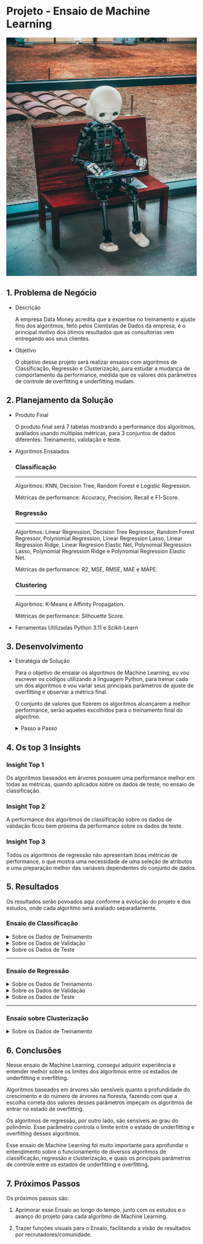 # Projeto - Ensaio de Machine Learning

![Ensaio de Machine Learning](/img/andrea-de-santis-zwd435-ewb4-unsplash.jpg)
## 1. Problema de Negócio

  * Descrição
    
    A empresa Data Money acredita que a expertise no treinamento e ajuste fino dos algoritmos, feito pelos Cientistas de Dados da empresa, é o principal motivo dos ótimos resultados que as consultorias vem entregando aos seus clientes.

  * Objetivo

    O objetivo desse projeto será realizar ensaios com algoritmos de Classificação, Regressão e Clusterização, para estudar a mudança de comportamento da performance, medida que os valores dos parâmetros de controle de overfitting e underfitting mudam.

## 2. Planejamento da Solução

 * Produto Final

    O produto final será 7 tabelas mostrando a performance dos algoritmos, avaliados usando múltiplas métricas, para 3 conjuntos de dados diferentes: Treinamento, validação e teste.

 * Algoritmos Ensaiados

   ### Classificação
   ---
   Algoritmos: KNN, Decision Tree, Random Forest e Logistic Regression.

   Métricas de performance: Accuracy, Precision, Recall e F1-Score.

   ### Regressão
   ---
   Algoritmos: Linear Regression, Decision Tree Regressor, Random Forest Regressor, Polynomial Regression, Linear Regression Lasso, Linear Regression Ridge, Linear Regresion Elastic Net, Polynomial Regression Lasso, Polynomial Regression Ridge e Polynomial Regression Elastic Net.

   Métricas de performance: R2, MSE, RMSE, MAE e MAPE.

   ### Clustering
   ---
   Algoritmos: K-Means e Affinity Propagation.

   Métricas de performance: Silhouette Score.

* Ferramentas Utilizadas
  Python 3.11 e Scikit-Learn

## 3. Desenvolvimento
* Estratégia de Solução
  
  Para o objetivo de ensaiar os algoritmos de Machine Learning, eu vou escrever os códigos utilizando a linguagem Python, para treinar cada um dos algoritmos e vou variar seus principais parâmetros de ajuste de overfitting e observar a métrica final.

  O conjunto de valores que fizerem os algoritmos alcançarem a melhor performance, serão aqueles escolhidos para o treinamento final do algoritmo.

  <details>
  <summary>Passo a Passo</summary>
   Passo 1 -> Divisão dos dados em treino, teste e validação.


   Passo 2 -> Treinamento dos algoritmos com os dados de treinamento, utilizando os parâmetros “default”.
  
   Passo 3 -> Medir a performance dos algoritmos treinados com o parâmetro default, utilizando o conjunto de dados de treinamento.
  
   Passo 4 -> Medir a performance dos algoritmos treinados com o parâmetro “default”, utilizando o conjunto de dados de validação.
  
   Passo 5 -> Alternar os valores dos principais parâmetros que controlam o overfitting do algoritmo até encontrar o conjunto de parâmetros apresente a melhor performance dos algoritmos.
  
   Passo 6 -> Unir os dados de treinamento e validação
  
   Passo 7 -> Retreinar o algoritmo com a união dos dados de treinamento e validação, utilizando os melhores valores para os parâmetros de controle do algoritmo.
  
   Passo 8 -> Medir a performance dos algoritmos treinados com os melhores parâmetro, utilizando o conjunto de dados de teste.
  
   Passo 9 -> Avaliar os ensaios e anotar os 3 principais Insights que se destacaram.
  </details>

## 4. Os top 3 Insights

### Insight Top 1
Os algoritmos baseados em árvores possuem uma performance melhor em todas as métricas, quando aplicados sobre os dados de teste, no ensaio de classificação.

### Insight Top 2
A performance dos algoritmos de classificação sobre os dados de validação ficou bem próxima da performance sobre os dados de teste.

### Insight Top 3
Todos os algoritmos de regressão não apresentam boas métricas de performance, o que mostra uma necessidade de uma seleção de atributos e uma preparação melhor das variáveis dependentes do conjunto de dados.

## 5. Resultados
Os resultados serão povoados aqui conforme a evolução do projeto e dos estudos, onde cada algoritmo será avaliado separadamente.

### Ensaio de Classificação
<details>
  <summary>Sobre os Dados de Treinamento</summary>
  
  | Algorithm            | Accuracy | Precision | Recall  | F1_score |
  |----------------------|----------|-----------|---------|----------|
  | KNN                  | x | x  | x|      x    |x
  | Decision Tree        | x | x  | x|          |
  | Random Forest        | x | x
</details>

<details>
  <summary>Sobre os Dados de Validação</summary>
  
  | Algorithm            | Accuracy | Precision | Recall  | F1_score |
  |----------------------|----------|-----------|---------|----------|
  | KNN                  | x | x  | x|      x    |x
  | Decision Tree        | x | x  | x|          |
  | Random Forest        | x | x
</details>

<details>
  <summary>Sobre os Dados de Teste</summary>
  
  | Algorithm            | Accuracy | Precision | Recall  | F1_score |
  |----------------------|----------|-----------|---------|----------|
  | KNN                  | x | x  | x|      x    |x
  | Decision Tree        | x | x  | x|          |
  | Random Forest        | x | x
</details>

---

### Ensaio de Regressão
<details>
  <summary>Sobre os Dados de Treinamento</summary>
  
  | Algorithm                        | R2        | MSE       | RMSE      | MAE       | MAPE      |
  |----------------------------------|-----------|-----------|-----------|-----------|-----------|
  | Baseline                         | x  | x| x | x |           |
  | Linear Regression                | x  | x| x | x |           |
  | Decision Tree                    | x  | x| x | x |           |
  | Random Forest                    | x  | x | x  | x  |           |
  | Polynomial Regression            | x  | x| x | x |           |
  | Linear Regression Lasso           | x  | x| x | x |           |
  | Linear Regression Ridge           | x  | x|x | x |           |
  | Linear Regression Elastic Net     | x  | x| x | x |           |
  | Polynomial Regression Lasso       | x  | x| x | x |           |
  | Polynomial Regression Ridge       | x  | x| x | x |           |
  | Polynomial Regression Elastic Net | x  | x| x | x |           |
  
</details>

<details>
  <summary>Sobre os Dados de Validação</summary>
  
  | Algorithm                        | R2        | MSE       | RMSE      | MAE       | MAPE      |
  |----------------------------------|-----------|-----------|-----------|-----------|-----------|
  | Baseline                         | x  | x| x | x |           |
  | Linear Regression                | x  | x| x | x |           |
  | Decision Tree                    | x  | x| x | x |           |
  | Random Forest                    | x  | x | x  | x  |           |
  | Polynomial Regression            | x  | x| x | x |           |
  | Linear Regression Lasso           | x  | x| x | x |           |
  | Linear Regression Ridge           | x  | x|x | x |           |
  | Linear Regression Elastic Net     | x  | x| x | x |           |
  | Polynomial Regression Lasso       | x  | x| x | x |           |
  | Polynomial Regression Ridge       | x  | x| x | x |           |
  | Polynomial Regression Elastic Net | x  | x| x | x |           |
  
</details>

<details>
  <summary>Sobre os Dados de Teste</summary>
  
  | Algorithm                        | R2        | MSE       | RMSE      | MAE       | MAPE      |
  |----------------------------------|-----------|-----------|-----------|-----------|-----------|
  | Baseline                         | x  | x| x | x |           |
  | Linear Regression                | x  | x| x | x |           |
  | Decision Tree                    | x  | x| x | x |           |
  | Random Forest                    | x  | x | x  | x  |           |
  | Polynomial Regression            | x  | x| x | x |           |
  | Linear Regression Lasso           | x  | x| x | x |           |
  | Linear Regression Ridge           | x  | x|x | x |           |
  | Linear Regression Elastic Net     | x  | x| x | x |           |
  | Polynomial Regression Lasso       | x  | x| x | x |           |
  | Polynomial Regression Ridge       | x  | x| x | x |           |
  | Polynomial Regression Elastic Net | x  | x| x | x |           |
  
</details>

---

### Ensaio sobre Clusterização

<details>
  <summary>Sobre os Dados de Treinamento</summary>
  
  | Algorithm             | Clusters | Silhouette Score |
  |-----------------------|----------|------------------|
  | KMeans                | x       |                  |
  | AffinityPropagation   | x       |                  |
  
</details>


## 6. Conclusões
  Nesse ensaio de Machine Learning, consegui adquirir experiência e entender melhor sobre os limites dos algoritmos entre os estados de underfitting e overfitting.

  Algoritmos baseados em árvores são sensíveis quanto a profundidade do crescimento e do número de árvores na floresta, fazendo com que a escolha correta dos valores desses parâmetros impeçam os algoritmos de entrar no estado de overfitting.

  Os algoritmos de regressão, por outro lado, são sensíveis ao grau do polinômio. Esse parâmetro controla o limite entre o estado de underfitting e overfitting desses algoritmos.

  Esse ensaio de Machine Learning foi muito importante para aprofundar o entendimento sobre o funcionamento de diversos algoritmos de classificação, regressão e clusterização, e quais os principais parâmetros de controle entre os estados de underfitting e overfitting.

## 7. Próximos Passos
  Os próximos passos são: 
  1. Aprimorar esse Ensaio ao longo do tempo, junto com os estudos e o avanço do projeto para cada algoritmo de Machine Learning.

  2. Trazer funções visuais para o Ensaio, facilitando a visão de resultados por recrutadores/comunidade.
